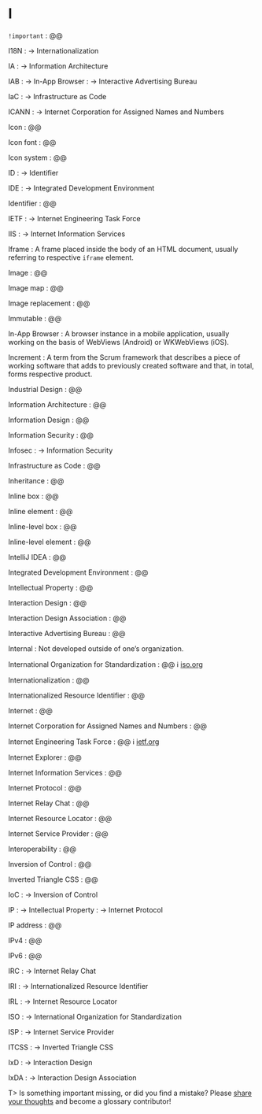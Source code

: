 # I

`!important`
: @@

I18N
: → Internationalization

IA
: → Information Architecture

IAB
: → In-App Browser
: → Interactive Advertising Bureau

IaC
: → Infrastructure as Code

ICANN
: → Internet Corporation for Assigned Names and Numbers

Icon
: @@

Icon font
: @@

Icon system
: @@

ID
: → Identifier

IDE
: → Integrated Development Environment

Identifier
: @@

IETF
: → Internet Engineering Task Force

IIS
: → Internet Information Services

Iframe
: A frame placed inside the body of an HTML document, usually referring to respective `iframe` element.

Image
: @@

Image map
: @@

Image replacement
: @@

Immutable
: @@

In-App Browser
: A browser instance in a mobile application, usually working on the basis of WebViews (Android) or WKWebViews (iOS).

Increment
: A term from the Scrum framework that describes a piece of working software that adds to previously created software and that, in total, forms respective product.

Industrial Design
: @@

Information Architecture
: @@

Information Design
: @@

Information Security
: @@

Infosec
: → Information Security

Infrastructure as Code
: @@

Inheritance
: @@

Inline box
: @@

Inline element
: @@

Inline-level box
: @@

Inline-level element
: @@

IntelliJ IDEA
: @@

Integrated Development Environment
: @@

Intellectual Property
: @@

Interaction Design
: @@

Interaction Design Association
: @@

Interactive Advertising Bureau
: @@

Internal
: Not developed outside of one’s organization.

International Organization for Standardization
: @@ ℹ︎&nbsp;[iso.org](https://www.iso.org/)

Internationalization
: @@

Internationalized Resource Identifier
: @@

Internet
: @@

Internet Corporation for Assigned Names and Numbers
: @@

Internet Engineering Task Force
: @@ ℹ︎&nbsp;[ietf.org](https://ietf.org/)

Internet Explorer
: @@

Internet Information Services
: @@

Internet Protocol
: @@

Internet Relay Chat
: @@

Internet Resource Locator
: @@

Internet Service Provider
: @@

Interoperability
: @@

Inversion of Control
: @@

Inverted Triangle CSS
: @@

IoC
: → Inversion of Control

IP
: → Intellectual Property
: → Internet Protocol

IP address
: @@

IPv4
: @@

IPv6
: @@

IRC
: → Internet Relay Chat

IRI
: → Internationalized Resource Identifier

IRL
: → Internet Resource Locator

ISO
: → International Organization for Standardization

ISP
: → Internet Service Provider

ITCSS
: → Inverted Triangle CSS

IxD
: → Interaction Design

IxDA
: → Interaction Design Association

T> Is something important missing, or did you find a mistake? Please [share your thoughts](https://github.com/j9t/web-development-glossary/blob/master/manuscript/i.md) and become a glossary&nbsp;contributor!